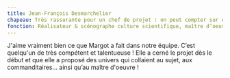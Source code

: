 ```yaml
---
title: Jean-François Desmarchelier
chapeau: Très rassurante pour un chef de projet : on peut compter sur elle les yeux fermés!
fonction: Réalisateur & scénographe culture scientifique, maître d’oeuvre de l’exposition du LAPP (Laboratoire d’Annecy-le-Vieux de Physique des Particules)
---
```


J'aime vraiment bien ce que Margot a fait dans notre équipe. C’est quelqu'un de très compétent et talentueuse ! Elle a cerné le projet dès le début et que elle a proposé des univers qui collaient au sujet, aux commanditaires... ainsi qu’au maître d'oeuvre !